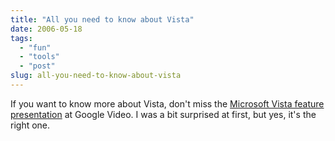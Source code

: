 ```yaml
---
title: "All you need to know about Vista"
date: 2006-05-18
tags: 
  - "fun"
  - "tools"
  - "post"
slug: all-you-need-to-know-about-vista
---
```


If you want to know more about Vista, don't miss the [Microsoft Vista feature presentation](http://video.google.com/videoplay?docid=-4134446112378047444&q=microsoft) at Google Video. I was a bit surprised at first, but yes, it's the right one.
